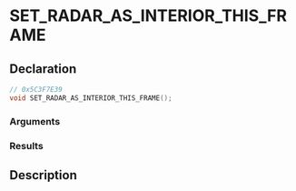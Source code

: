 # SET_RADAR_AS_INTERIOR_THIS_FRAME

## Declaration
```cpp
// 0x5C3F7E39
void SET_RADAR_AS_INTERIOR_THIS_FRAME();
```

### Arguments

### Results

## Description
